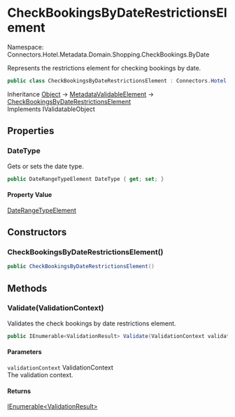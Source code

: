 # CheckBookingsByDateRestrictionsElement

Namespace: Connectors.Hotel.Metadata.Domain.Shopping.CheckBookings.ByDate

Represents the restrictions element for checking bookings by date.

```csharp
public class CheckBookingsByDateRestrictionsElement : Connectors.Hotel.Metadata.Domain.Common.MetadataValidableElement, System.ComponentModel.DataAnnotations.IValidatableObject
```

Inheritance [Object](https://docs.microsoft.com/en-us/dotnet/api/system.object) → [MetadataValidableElement](./connectors.hotel.metadata.domain.common.metadatavalidableelement) → [CheckBookingsByDateRestrictionsElement](./connectors.hotel.metadata.domain.shopping.checkbookings.bydate.checkbookingsbydaterestrictionselement)<br />
Implements IValidatableObject

## Properties

### **DateType**

Gets or sets the date type.

```csharp
public DateRangeTypeElement DateType { get; set; }
```

#### Property Value

[DateRangeTypeElement](./connectors.hotel.metadata.domain.shopping.checkbookings.bydate.daterangetypeelement)<br />

## Constructors

### **CheckBookingsByDateRestrictionsElement()**

```csharp
public CheckBookingsByDateRestrictionsElement()
```

## Methods

### **Validate(ValidationContext)**

Validates the check bookings by date restrictions element.

```csharp
public IEnumerable<ValidationResult> Validate(ValidationContext validationContext)
```

#### Parameters

`validationContext` ValidationContext<br />
The validation context.

#### Returns

[IEnumerable\<ValidationResult\>](https://docs.microsoft.com/en-us/dotnet/api/system.collections.generic.ienumerable-1)<br />
